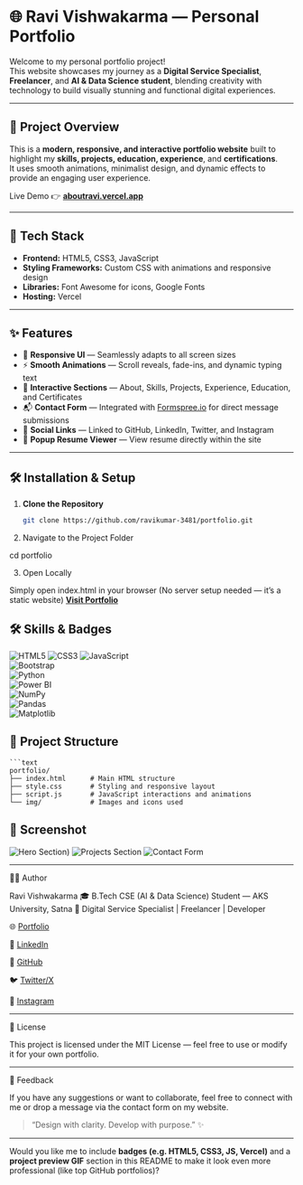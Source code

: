 # 🌐 Ravi Vishwakarma — Personal Portfolio

Welcome to my personal portfolio project!  
This website showcases my journey as a **Digital Service Specialist**, **Freelancer**, and **AI & Data Science student**, blending creativity with technology to build visually stunning and functional digital experiences.

---

## 🚀 Project Overview

This is a **modern, responsive, and interactive portfolio website** built to highlight my **skills, projects, education, experience**, and **certifications**.  
It uses smooth animations, minimalist design, and dynamic effects to provide an engaging user experience.

Live Demo 👉 [**aboutravi.vercel.app**](https://aboutravi.vercel.app)

---

## 🧱 Tech Stack

- **Frontend:** HTML5, CSS3, JavaScript  
- **Styling Frameworks:** Custom CSS with animations and responsive design  
- **Libraries:** Font Awesome for icons, Google Fonts  
- **Hosting:** Vercel  

---

## ✨ Features

- 🎨 **Responsive UI** — Seamlessly adapts to all screen sizes  
- ⚡ **Smooth Animations** — Scroll reveals, fade-ins, and dynamic typing text  
- 🧠 **Interactive Sections** — About, Skills, Projects, Experience, Education, and Certificates  
- 📬 **Contact Form** — Integrated with [Formspree.io](https://formspree.io) for direct message submissions  
- 🔗 **Social Links** — Linked to GitHub, LinkedIn, Twitter, and Instagram  
- 🧾 **Popup Resume Viewer** — View resume directly within the site  

---

## 🛠️ Installation & Setup

1. **Clone the Repository**
   ```bash
   git clone https://github.com/ravikumar-3481/portfolio.git

2. Navigate to the Project Folder

cd portfolio


3. Open Locally

Simply open index.html in your browser
(No server setup needed — it’s a static website)
[**Visit Portfolio**](https://profileravi.vercel.app/)


## 🛠️ Skills & Badges

![HTML5](https://img.shields.io/badge/HTML5-E34F26?style=for-the-badge&logo=html5&logoColor=white) 
![CSS3](https://img.shields.io/badge/CSS3-1572B6?style=for-the-badge&logo=css3&logoColor=white) 
![JavaScript](https://img.shields.io/badge/JavaScript-F7DF1E?style=for-the-badge&logo=javascript&logoColor=black)  
![Bootstrap](https://img.shields.io/badge/Bootstrap-563D7C?style=for-the-badge&logo=bootstrap&logoColor=white)  
![Python](https://img.shields.io/badge/Python-3776AB?style=for-the-badge&logo=python&logoColor=white)  
![Power BI](https://img.shields.io/badge/Power%20BI-F2C811?style=for-the-badge&logo=microsoft-power-bi&logoColor=black)  
![NumPy](https://img.shields.io/badge/NumPy-013243?style=for-the-badge&logo=numpy&logoColor=white)  
![Pandas](https://img.shields.io/badge/Pandas-150458?style=for-the-badge&logo=pandas&logoColor=white)  
![Matplotlib](https://img.shields.io/badge/Matplotlib-11557C?style=for-the-badge&logo=matplotlib&logoColor=white)  




## 📁 Project Structure
    ```text
    portfolio/
    ├── index.html      # Main HTML structure
    ├── style.css       # Styling and responsive layout
    ├── script.js       # JavaScript interactions and animations
    └── img/            # Images and icons used


## 📸 Screenshot 


![Hero Section](https://github.com/ravikumar-3481/Portfoli0/blob/main/img/hero.jpg))
![Projects Section](https://raw.githubusercontent.com/ravikumar-3481/portfolio/main/img/projects.png)
![Contact Form](https://raw.githubusercontent.com/ravikumar-3481/portfolio/main/img/contact.png)


---

👨‍💻 Author

Ravi Vishwakarma
🎓 B.Tech CSE (AI & Data Science) Student — AKS University, Satna
💼 Digital Service Specialist | Freelancer | Developer

🌐 [Portfolio](https://profileravi.vercel.app/)

💼 [LinkedIn](https://www.linkedin.com/in/ravi-vishwakarma67)

🐙 [GitHub](https://github.com/ravikumar-3481)

🐦 [Twitter/X](https://x.com/I_am_ravi09)

📸 [Instagram](https://www.instagram.com/i_am_ravi.07?igsh=MWp0MnQ5b29xZmVmcg==)



---

📜 License

This project is licensed under the MIT License — feel free to use or modify it for your own portfolio.


---

💬 Feedback

If you have any suggestions or want to collaborate, feel free to connect with me or drop a message via the contact form on my website.

> “Design with clarity. Develop with purpose.” ✨



---

Would you like me to include **badges (e.g. HTML5, CSS3, JS, Vercel)** and a **project preview GIF** section in this README to make it look even more professional (like top GitHub portfolios)?

